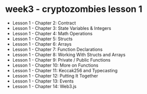 # week3 - cryptozombies lesson 1  
- Lesson 1 - Chapter 2: Contract  
- Lesson 1 - Chapter 3: State Variables & Integers  
- Lesson 1 - Chapter 4: Math Operations  
- Lesson 1 - Chapter 5: Structs  
- Lesson 1 - Chapter 6: Arrays  
- Lesson 1 - Chapter 7: Function Declarations  
- Lesson 1 - Chapter 8: Working With Structs and Arrays  
- Lesson 1 - Chapter 9: Private / Public Functions  
- Lesson 1 - Chapter 10: More on Functions  
- Lesson 1 - Chapter 11: Keccak256 and Typecasting  
- Lesson 1 - Chapter 12: Putting It Together  
- Lesson 1 - Chapter 13: Events  
- Lesson 1 - Chapter 14: Web3.js  
